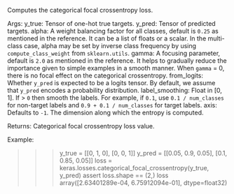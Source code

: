 Computes the categorical focal crossentropy loss.

Args:
    y_true: Tensor of one-hot true targets.
    y_pred: Tensor of predicted targets.
    alpha: A weight balancing factor for all classes, default is `0.25` as
        mentioned in the reference. It can be a list of floats or a scalar.
        In the multi-class case, alpha may be set by inverse class
        frequency by using `compute_class_weight` from `sklearn.utils`.
    gamma: A focusing parameter, default is `2.0` as mentioned in the
        reference. It helps to gradually reduce the importance given to
        simple examples in a smooth manner. When `gamma` = 0, there is
        no focal effect on the categorical crossentropy.
    from_logits: Whether `y_pred` is expected to be a logits tensor. By
        default, we assume that `y_pred` encodes a probability
        distribution.
    label_smoothing: Float in [0, 1]. If > `0` then smooth the labels. For
        example, if `0.1`, use `0.1 / num_classes` for non-target labels
        and `0.9 + 0.1 / num_classes` for target labels.
    axis: Defaults to `-1`. The dimension along which the entropy is
        computed.

Returns:
    Categorical focal crossentropy loss value.

Example:

>>> y_true = [[0, 1, 0], [0, 0, 1]]
>>> y_pred = [[0.05, 0.9, 0.05], [0.1, 0.85, 0.05]]
>>> loss = keras.losses.categorical_focal_crossentropy(y_true, y_pred)
>>> assert loss.shape == (2,)
>>> loss
array([2.63401289e-04, 6.75912094e-01], dtype=float32)
